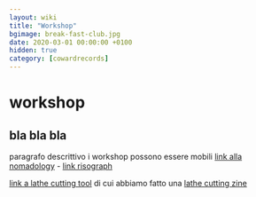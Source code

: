 ```yaml
---
layout: wiki
title: "Workshop"
bgimage: break-fast-club.jpg
date: 2020-03-01 00:00:00 +0100
hidden: true
category: [cowardrecords]
---
```


# workshop
## bla bla bla

paragrafo descrittivo i workshop possono essere mobili [link alla nomadology](/nomadology) - [link risograph](/risoprinting)

[link a lathe cutting tool](/lathecutting) di cui abbiamo fatto una [lathe cutting zine](/lathecuttingzine) 
